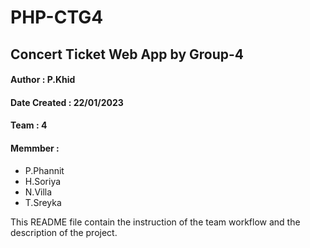 # PHP-CTG4
## Concert Ticket Web App by Group-4

#### Author : P.Khid
#### Date Created : 22/01/2023
#### Team : 4
#### Memmber :
  - P.Phannit
  - H.Soriya
  - N.Villa
  - T.Sreyka

This README file contain the instruction of the team workflow and the description of the project.
